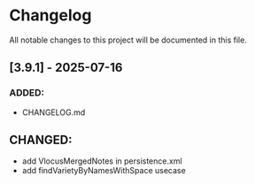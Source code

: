 # Changelog

All notable changes to this project will be documented in this file.

## [3.9.1] - 2025-07-16
### ADDED: 
- CHANGELOG.md

## CHANGED:
- add VlocusMergedNotes in persistence.xml
- add findVarietyByNamesWithSpace usecase